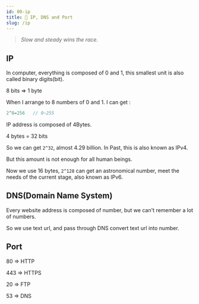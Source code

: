 ```yaml
---
id: 00-ip
title: 🧭 IP, DNS and Port
slug: /ip
---
```


> _Slow and steady wins the race._

## IP

In computer, everything is composed of 0 and 1, this smallest unit is also called binary digits(bit).

8 bits => 1 byte

When I arrange to 8 numbers of 0 and 1. I can get :

```javascript
2^8=256   // 0~255
```

IP address is composed of 4Bytes.

4 bytes = 32 bits

So we can get `2^32`, almost 4.29 billion. In Past, this is also known as IPv4.

But this amount is not enough for all human beings.

Now we use 16 bytes, `2^128` can get an astronomical number, meet the needs of the current stage, also known as IPv6.

## DNS(Domain Name System)

Every website address is composed of number, but we can't remember a lot of numbers.

So we use text url, and pass through DNS convert text url into number.

## Port

80 => HTTP

443 => HTTPS

20 => FTP

53 => DNS
